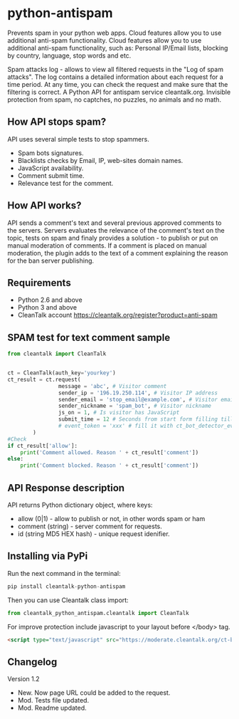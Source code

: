 python-antispam
============

Prevents spam in your python web apps. Cloud features allow you to use additional anti-spam functionality. Cloud features allow you to use additional anti-spam functionality, such as: Personal IP/Email lists, blocking by country, language, stop words and etc.

Spam attacks log - allows to view all filtered requests in the "Log of spam attacks".
The log contains a detailed information about each request for a time period. At any time, you can check the request and make sure that the filtering is correct. A Python API for antispam service cleantalk.org. Invisible protection from spam, no captches, no puzzles, no animals and no math.

## How API stops spam?
API uses several simple tests to stop spammers.
  * Spam bots signatures.
  * Blacklists checks by Email, IP, web-sites domain names.
  * JavaScript availability.
  * Comment submit time.
  * Relevance test for the comment.

## How API works?
API sends a comment's text and several previous approved comments to the servers. Servers evaluates the relevance of the comment's text on the topic, tests on spam and finaly provides a solution - to publish or put on manual moderation of comments. If a comment is placed on manual moderation, the plugin adds to the text of a comment explaining the reason for the ban server publishing.

## Requirements

   * Python 2.6 and above
   * Python 3 and above 
   * CleanTalk account https://cleantalk.org/register?product=anti-spam

## SPAM test for text comment sample 

```python
from cleantalk import CleanTalk


ct = CleanTalk(auth_key='yourkey')
ct_result = ct.request(
                message = 'abc', # Visitor comment
                sender_ip = '196.19.250.114', # Visitor IP address
                sender_email = 'stop_email@example.com', # Visitor email
                sender_nickname = 'spam_bot', # Visitor nickname
                js_on = 1, # Is visitor has JavaScript
                submit_time = 12 # Seconds from start form filling till the form POST
                # event_token = 'xxx' # fill it with ct_bot_detector_event_token hidden input from your form (auto generate)
        )
#Check
if ct_result['allow']:
    print('Comment allowed. Reason ' + ct_result['comment'])
else:
    print('Comment blocked. Reason ' + ct_result['comment'])
```

## API Response description
API returns Python dictionary object, where keys:
  * allow (0|1) - allow to publish or not, in other words spam or ham
  * comment (string) - server comment for requests.
  * id (string MD5 HEX hash) - unique request idenifier.

## Installing via PyPi
Run the next command in the terminal:

```python
pip install cleantalk-python-antispam
```
Then you can use Cleantalk class import:
```python
from cleantalk_python_antispam.cleantalk import CleanTalk
```

For improve protection include javascript to your layout before \<\/body\> tag.
```html
<script type="text/javascript" src="https://moderate.cleantalk.org/ct-bot-detector-wrapper.js"></script>
```

## Changelog
Version 1.2
  * New. Now page URL could be added to the request.
  * Mod. Tests file updated.
  * Mod. Readme updated.